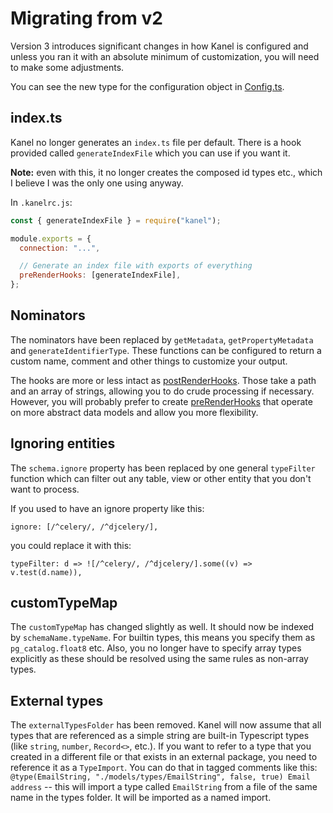 # Migrating from v2

Version 3 introduces significant changes in how Kanel is configured and unless you ran it with an absolute minimum of customization, you will need to make some adjustments.

You can see the new type for the configuration object in [Config.ts](../packages/kanel/src/Config.ts).

## index.ts

Kanel no longer generates an `index.ts` file per default. There is a hook provided called `generateIndexFile` which you can use if you want it.

**Note:** even with this, it no longer creates the composed id types etc., which I believe I was the only one using anyway.

In `.kanelrc.js`:

```javascript
const { generateIndexFile } = require("kanel");

module.exports = {
  connection: "...",

  // Generate an index file with exports of everything
  preRenderHooks: [generateIndexFile],
};
```

## Nominators

The nominators have been replaced by `getMetadata`, `getPropertyMetadata` and `generateIdentifierType`. These functions can be configured to return a custom name, comment and other things to customize your output.

The hooks are more or less intact as [postRenderHooks](./postRenderHooks.md). Those take a path and an array of strings, allowing you to do crude processing if necessary. However, you will probably prefer to create [preRenderHooks](./preRenderHooks.md) that operate on more abstract data models and allow you more flexibility.

## Ignoring entities

The `schema.ignore` property has been replaced by one general `typeFilter` function which can filter out any table, view or other entity that you don't want to process.

If you used to have an ignore property like this:

```
ignore: [/^celery/, /^djcelery/],
```

you could replace it with this:

```
typeFilter: d => ![/^celery/, /^djcelery/].some((v) => v.test(d.name)),
```

## customTypeMap

The `customTypeMap` has changed slightly as well. It should now be indexed by `schemaName.typeName`. For builtin types, this means you specify them as `pg_catalog.float8` etc. Also, you no longer have to specify array types explicitly as these should be resolved using the same rules as non-array types.

## External types

The `externalTypesFolder` has been removed. Kanel will now assume that all types that are referenced as a simple string are built-in Typescript types (like `string`, `number`, `Record<>`, etc.). If you want to refer to a type that you created in a different file or that exists in an external package, you need to reference it as a `TypeImport`. You can do that in tagged comments like this: `@type(EmailString, "./models/types/EmailString", false, true) Email address` -- this will import a type called `EmailString` from a file of the same name in the types folder. It will be imported as a named import.
